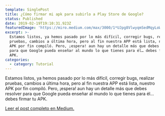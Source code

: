 ```yaml
---
template: SinglePost
title: ¿Cómo firmar mi apk para subirlo a Play Store de Google?
status: Published
date: 2019-02-19T19:10:31.923Z
featuredImage: 'https://miro.medium.com/max/3000/1*UJpg8VlwyqmSedMqyLoWzQ.jpeg'
excerpt: >-
  Estamos listos, ya hemos pasado por lo más difícil, corregir bugs, realizar
  pruebas, cambios a última hora, pero al fin nuestra APP está lista, nuestro
  APK por fin compiló. Pero, ¡espera! aun hay un detalle más que debes resolver
  para que Google pueda enseñar al mundo lo que tienes para él… debes firmar tu
  APK.
categories:
  - category: Tutorial
---
```

Estamos listos, ya hemos pasado por lo más difícil, corregir bugs, realizar pruebas, cambios a última hora, pero al fin nuestra APP está lista, nuestro APK por fin compiló. Pero, ¡espera! aun hay un detalle más que debes resolver para que Google pueda enseñar al mundo lo que tienes para él… debes firmar tu APK.

[Leer el post completo en Medium.](https://medium.com/@thianlopezz/c%C3%B3mo-firmar-mis-apk-para-subir-mi-app-a-play-store-de-google-84cfe877b980)
